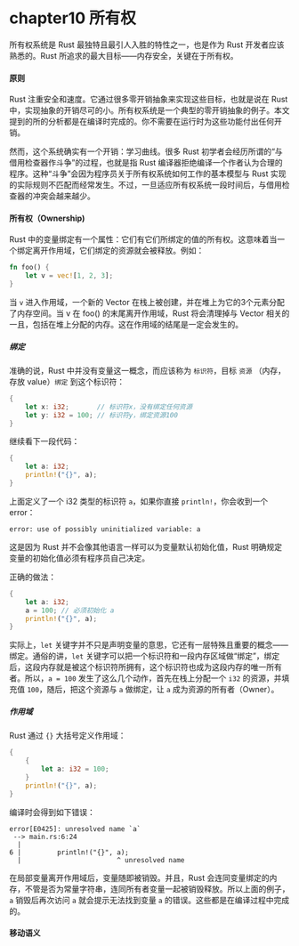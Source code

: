 chapter10 所有权
================

所有权系统是 Rust 最独特且最引人入胜的特性之一，也是作为 Rust 开发者应该熟悉的。Rust 所追求的最大目标——内存安全，关键在于所有权。

#### 原则

Rust 注重安全和速度。它通过很多零开销抽象来实现这些目标，也就是说在 Rust 中，实现抽象的开销尽可的小。所有权系统是一个典型的零开销抽象的例子。本文提到的所的分析都是在编译时完成的。你不需要在运行时为这些功能付出任何开销。

然而，这个系统确实有一个开销：学习曲线。很多 Rust 初学者会经历所谓的“与借用检查器作斗争”的过程，也就是指 Rust 编译器拒绝编译一个作者认为合理的程序。这种“斗争”会因为程序员关于所有权系统如何工作的基本模型与 Rust 实现的实际规则不匹配而经常发生。不过，一旦适应所有权系统一段时间后，与借用检查器的冲突会越来越少。

#### 所有权（Ownership)

Rust 中的变量绑定有一个属性：它们有它们所绑定的值的所有权。这意味着当一个绑定离开作用域，它们绑定的资源就会被释放。例如：

```rust
fn foo() {
    let v = vec![1, 2, 3];
}
```

当 `v` 进入作用域，一个新的 Vector 在栈上被创建，并在堆上为它的3个元素分配了内存空间。当 v 在 foo() 的末尾离开作用域，Rust 将会清理掉与 Vector 相关的一且，包括在堆上分配的内存。这在作用域的结尾是一定会发生的。

##### 绑定

准确的说，Rust 中并没有变量这一概念，而应该称为 `标识符`，目标 `资源` （内存，存放 value）`绑定` 到这个标识符：

```rust
{
    let x: i32;       // 标识符x，没有绑定任何资源
    let y: i32 = 100; // 标识符y，绑定资源100
}
```

继续看下一段代码：

```rust
{
    let a: i32;
    println!("{}", a);
}
```

上面定义了一个 i32 类型的标识符 `a`，如果你直接 `println!`，你会收到一个 error：

```
error: use of possibly uninitialized variable: a
```

这是因为 Rust 并不会像其他语言一样可以为变量默认初始化值，Rust 明确规定变量的初始化值必须有程序员自己决定。

正确的做法：

```rust
{
    let a: i32;
    a = 100; // 必须初始化 a
    println!("{}", a);
}
```

实际上，`let` 关键字并不只是声明变量的意思，它还有一层特殊且重要的概念——绑定。通俗的讲，`let` 关键字可以把一个标识符和一段内存区域做“绑定”，绑定后，这段内存就是被这个标识符所拥有，这个标识符也成为这段内存的唯一所有者。所以，`a = 100` 发生了这么几个动作，首先在栈上分配一个 `i32` 的资源，并填充值 `100`，随后，把这个资源与 `a` 做绑定，让 `a` 成为资源的所有者（Owner）。

##### 作用域

Rust 通过 `{}` 大括号定义作用域：

```rust
{
    {
        let a: i32 = 100;
    }
    println!("{}", a);
}
```

编译时会得到如下错误：

```
error[E0425]: unresolved name `a`
 --> main.rs:6:24
  |
6 |         println!("{}", a);
  |                        ^ unresolved name
```

在局部变量离开作用域后，变量随即被销毁。并且，Rust 会连同变量绑定的内存，不管是否为常量字符串，连同所有者变量一起被销毁释放。所以上面的例子，`a` 销毁后再次访问 `a` 就会提示无法找到变量 `a` 的错误。这些都是在编译过程中完成的。

#### 移动语义

